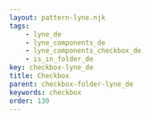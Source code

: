 ```yaml
---
layout: pattern-lyne.njk
tags: 
    - lyne_de
    - lyne_components_de
    - lyne_components_checkbox_de
    - is_in_folder_de
key: checkbox-lyne_de
title: Checkbox
parent: checkbox-folder-lyne_de
keywords: checkbox
order: 130
---
```

